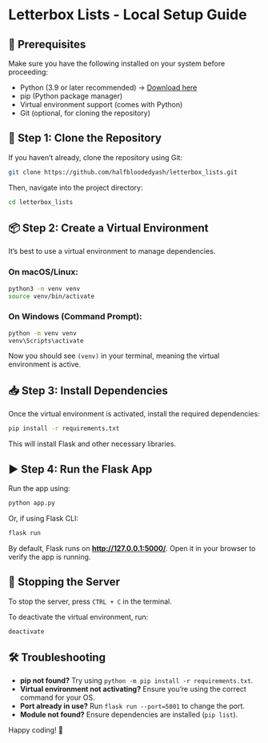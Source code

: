 # Letterbox Lists - Local Setup Guide

## 📌 Prerequisites
Make sure you have the following installed on your system before proceeding:

- Python (3.9 or later recommended) → [Download here](https://www.python.org/downloads/)
- pip (Python package manager)
- Virtual environment support (comes with Python)
- Git (optional, for cloning the repository)

## 🚀 Step 1: Clone the Repository

If you haven’t already, clone the repository using Git:
```sh
git clone https://github.com/halfbloodedyash/letterbox_lists.git
```
Then, navigate into the project directory:
```sh
cd letterbox_lists
```

## 📦 Step 2: Create a Virtual Environment

It’s best to use a virtual environment to manage dependencies.

### On macOS/Linux:
```sh
python3 -m venv venv
source venv/bin/activate
```

### On Windows (Command Prompt):
```sh
python -m venv venv
venv\Scripts\activate
```

Now you should see `(venv)` in your terminal, meaning the virtual environment is active.

## 📥 Step 3: Install Dependencies

Once the virtual environment is activated, install the required dependencies:
```sh
pip install -r requirements.txt
```
This will install Flask and other necessary libraries.

## ▶️ Step 4: Run the Flask App

Run the app using:
```sh
python app.py
```

Or, if using Flask CLI:
```sh
flask run
```

By default, Flask runs on **http://127.0.0.1:5000/**. Open it in your browser to verify the app is running.

## 🛑 Stopping the Server
To stop the server, press `CTRL + C` in the terminal.

To deactivate the virtual environment, run:
```sh
deactivate
```

## 🛠️ Troubleshooting

- **pip not found?** Try using `python -m pip install -r requirements.txt`.
- **Virtual environment not activating?** Ensure you’re using the correct command for your OS.
- **Port already in use?** Run `flask run --port=5001` to change the port.
- **Module not found?** Ensure dependencies are installed (`pip list`).

Happy coding! 🚀

